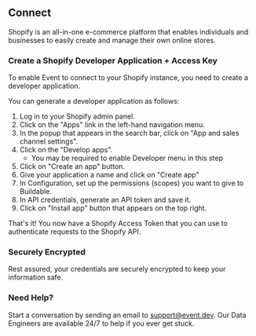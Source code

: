 ## Connect 

Shopify is an all-in-one e-commerce platform that enables individuals and businesses to easily create and manage their own online stores.
### Create a Shopify Developer Application + Access Key
To enable Event to connect to your Shopify instance, you need to create a developer application.

You can generate a developer application as follows:
1. Log in to your Shopify admin panel.
2. Click on the "Apps" link in the left-hand navigation menu.
3. In the popup that appears in the search bar, click on "App and sales channel settings".
4. Click on the "Develop apps".
    - You may be required to enable Developer menu in this step
5. Click on "Create an app" button.
6. Give your application a name and click on "Create app"
7. In Configuration, set up the permissions (scopes) you want to give to Buildable.
8. In API credentials, generate an API token and save it.
9. Click on "Install app" button that appears on the top right.

That's it! You now have a Shopify Access Token that you can use to authenticate requests to the Shopify API.

### Securely Encrypted

Rest assured, your credentials are securely encrypted to keep your information safe.

### Need Help?

Start a conversation by sending an email to [support@event.dev](mailto:support@event.dev). Our Data Engineers are available 24/7 to help if you ever get stuck.